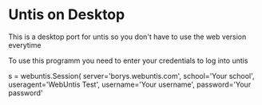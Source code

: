 # Untis on Desktop

This is a desktop port for untis so you don't have to use the web version everytime


To use this programm you need to enter your credentials to log into untis

s = webuntis.Session(
    server='borys.webuntis.com',
    school='Your school',
    useragent='WebUntis Test',
    username='Your username',
    password='Your password'
